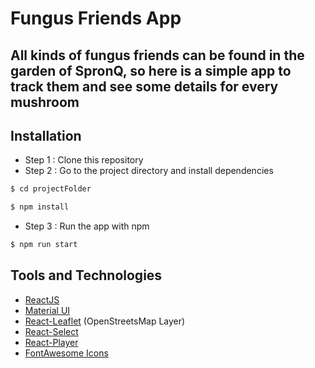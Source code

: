 # Fungus Friends App

## All kinds of fungus friends can be found in the garden of SpronQ, so here is a simple app to track them and see some details for every mushroom

## Installation

- Step 1 : Clone this repository
- Step 2 : Go to the project directory and install dependencies

```javascript
$ cd projectFolder

$ npm install
```

- Step 3 : Run the app with npm

```javascript
$ npm run start
```

## Tools and Technologies

- [ReactJS](https://reactjs.org/)
- [Material UI](https://material-ui.com/)
- [React-Leaflet](https://react-leaflet.js.org/) (OpenStreetsMap Layer)
- [React-Select](https://react-select.com/)
- [React-Player](https://www.npmjs.com/package/react-player)
- [FontAwesome Icons](https://fontawesome.com/)
